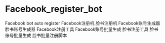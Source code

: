 # Facebook_register_bot
Facebook bot auto register Facebook注册机 脸书注册机 Facebook账号生成器 脸书账号生成器 Facebook注册工具 Facebook账号批量生成 脸书注册工具  脸书账号批量生成 脸书批量注册脚本
